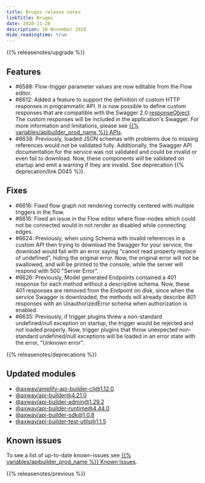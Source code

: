 ```yaml
---
title: Bruges release notes
linkTitle: Bruges
date: 2020-11-20
description: 20 November 2020
Hide_readingtime: true
---
```



{{% releasenotes/upgrade %}}

## Features

* #6588: Flow-trigger parameter values are now editable from the Flow editor.
* #6612: Added a feature to support the definition of custom HTTP responses in programmatic API. It is now possible to define custom responses that are compatible with the Swagger 2.0 [responseObject](https://github.com/OAI/OpenAPI-Specification/blob/master/versions/2.0.md#responseObject). The custom responses will be included in the application's Swagger. For more information and limitations, please see [{{% variables/apibuilder_prod_name %}} APIs](https://docs.axway.com/bundle/API_Builder_4x_allOS_en/page/api_builder_apis.html#APIBuilderAPIs-Introduction).
* #6638: Previously, loaded JSON schemas with problems due to missing references would not be validated fully. Additionally, the Swagger API documentation for the service was not validated and could be invalid or even fail to download. Now, these components will be validated on startup and emit a warning if they are invalid. See deprecation {{% deprecation/link D045 %}}.

## Fixes

* #6616: Fixed flow graph not rendering correctly centered with multiple triggers in the flow.
* #6616: Fixed an issue in the Flow editor where flow-nodes which could not be connected would in not render as disabled while connecting edges.
* #6624: Previously, when using Schema with invalid references in a custom API then trying to download the Swagger for your service, the download would fail with an error saying "cannot read property replace of undefined", hiding the original error. Now, the original error will not be swallowed, and will be printed to the console, while the server will respond with 500 "Server Error".
* #6626: Previously, Model generated Endpoints contained a 401 response for each method without a descriptive schema. Now, these 401 responses are removed from the Endpoint on disk, since when the service Swagger is downloaded, the methods will already describe 401 responses with an UnauthorizedError schema when authorization is enabled.
* #6635: Previously, if trigger plugins threw a non-standard undefined/null exception on startup, the trigger would be rejected and not loaded properly. Now, trigger plugins that throw unexpected non-standard undefined/null exceptions will be loaded in an error state with the error, "Unknown error".

{{% releasenotes/deprecations %}}

## Updated modules

* [@axway/amplify-api-builder-cli@1.12.0](https://www.npmjs.com/package/@axway/amplify-api-builder-cli/v/1.12.0)
* [@axway/api-builder@4.21.0](https://www.npmjs.com/package/@axway/api-builder/v/4.21.0)
* [@axway/api-builder-admin@1.29.2](https://www.npmjs.com/package/@axway/api-builder-admin/v/1.29.2)
* [@axway/api-builder-runtime@4.44.0](https://www.npmjs.com/package/@axway/api-builder-runtime/v/4.44.0)
* [@axway/api-builder-sdk@1.0.8](https://www.npmjs.com/package/@axway/api-builder-sdk/v/1.0.8)
* [@axway/api-builder-test-utils@1.1.5](https://www.npmjs.com/package/@axway/api-builder-test-utils/v/1.1.5)

## Known issues

To see a list of up-to-date known-issues see [{{% variables/apibuilder_prod_name %}} Known Issues](/docs/known_issues).

{{% releasenotes/previous %}}
